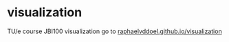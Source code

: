 # visualization
TU/e course JBI100 visualization
go to [raphaelvddoel.github.io/visualization](https:/raphaelvddoel.github.io/visualization)

